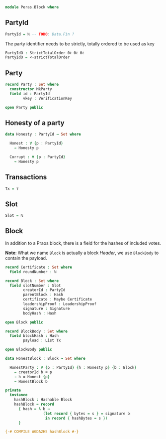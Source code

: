 ```agda
module Peras.Block where
```

<!--
```agda
open import Data.Bool using (Bool)
open import Data.Maybe using (Maybe)
open import Data.Nat using (ℕ)
open import Data.Nat.Properties using (<-strictTotalOrder)
open import Data.List using (List)
open import Data.Unit using (⊤)
open import Level using (0ℓ)
open import Relation.Binary using (StrictTotalOrder)

import Relation.Binary.PropositionalEquality as Eq
open Eq using (_≡_)

open import Peras.Crypto

open import Haskell.Prelude using (Eq)
{-# FOREIGN AGDA2HS import Peras.Crypto (Hash (..), Hashable (..)) #-}
```
-->

## PartyId

```agda
PartyId = ℕ -- TODO: Data.Fin ?
```
<!--
```agda
{-# COMPILE AGDA2HS PartyId deriving (Eq) #-}
```
-->

The party identifier needs to be strictly, totally ordered to be used as key

```agda
PartyIdO : StrictTotalOrder 0ℓ 0ℓ 0ℓ
PartyIdO = <-strictTotalOrder
```

## Party

```agda
record Party : Set where
  constructor MkParty
  field id : PartyId
        vkey : VerificationKey

open Party public
```

<!--
```agda
{-# COMPILE AGDA2HS Party deriving Eq #-}
```
-->

## Honesty of a party

```agda
data Honesty : PartyId → Set where

  Honest : ∀ {p : PartyId}
    → Honesty p

  Corrupt : ∀ {p : PartyId}
    → Honesty p
```

## Transactions

```agda
Tx = ⊤
```

<!--
```agda
{-# COMPILE AGDA2HS Tx #-}
```
-->

## Slot

```agda
Slot = ℕ
```

<!--
```agda
{-# COMPILE AGDA2HS Slot #-}
```
-->

## Block

In addition to a Praos block, there is a field for the
hashes of included votes.

**Note**: What we name `Block` is actually a block _Header_, we use `BlockBody` to contain the payload.

```agda
record Certificate : Set where
  field roundNumber : ℕ

record Block : Set where
  field slotNumber : Slot
        creatorId : PartyId
        parentBlock : Hash
        certificate : Maybe Certificate
        leadershipProof : LeadershipProof
        signature : Signature
        bodyHash : Hash

open Block public

record BlockBody : Set where
  field blockHash : Hash
        payload : List Tx

open BlockBody public

```
```agda
data HonestBlock : Block → Set where

  HonestParty : ∀ {p : PartyId} {h : Honesty p} {b : Block}
    → creatorId b ≡ p
    → h ≡ Honest {p}
    → HonestBlock b
```
<!--
```agda
{-# COMPILE AGDA2HS Block deriving Eq #-}
{-# COMPILE AGDA2HS BlockBody deriving Eq #-}
```
-->

```agda
private
  instance
    hashBlock : Hashable Block
    hashBlock = record
      { hash = λ b →
                 (let record { bytes = s } = signature b
                  in record { hashBytes = s })
      }

{-# COMPILE AGDA2HS hashBlock #-}
```
